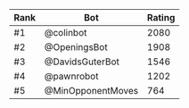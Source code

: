 Rank|Bot|Rating
---|---|---
#1|@colinbot|2080
#2|@OpeningsBot|1908
#3|@DavidsGuterBot|1546
#4|@pawnrobot|1202
#5|@MinOpponentMoves|764
